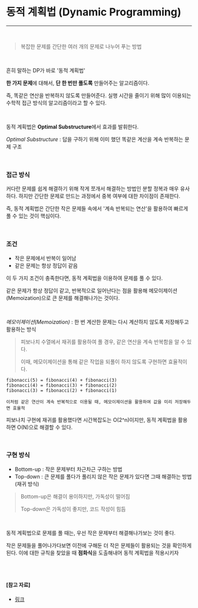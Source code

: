 # 동적 계획법 (Dynamic Programming)

---

<br>

> 복잡한 문제를 간단한 여러 개의 문제로 나누어 푸는 방법

<br>

흔히 말하는 DP가 바로 '동적 계획법'

**한 가지 문제**에 대해서, **단 한 번만 풀도록** 만들어주는 알고리즘이다.

즉, 똑같은 연산을 반복하지 않도록 만들어준다. 실행 시간을 줄이기 위해 많이 이용되는 수학적 접근 방식의 알고리즘이라고 할 수 있다.

<br>

동적 계획법은 **Optimal Substructure**에서 효과를 발휘한다.

*Optimal Substructure* : 답을 구하기 위해 이미 했던 똑같은 계산을 계속 반복하는 문제 구조

<br>

### 접근 방식

커다란 문제를 쉽게 해결하기 위해 작게 쪼개서 해결하는 방법인 분할 정복과 매우 유사하다. 하지만 간단한 문제로 만드는 과정에서 중복 여부에 대한 차이점이 존재한다.

즉, 동적 계획법은 간단한 작은 문제들 속에서 '계속 반복되는 연산'을 활용하여 빠르게 풀 수 있는 것이 핵심이다.

<br>

### 조건

- 작은 문제에서 반복이 일어남
- 같은 문제는 항상 정답이 같음

이 두 가지 조건이 충족한다면, 동적 계획법을 이용하여 문제를 풀 수 있다.

같은 문제가 항상 정답이 같고, 반복적으로 일어난다는 점을 활용해 메모이제이션(Memoization)으로 큰 문제를 해결해나가는 것이다.

<br>

*메모이제이션(Memoization)* : 한 번 계산한 문제는 다시 계산하지 않도록 저장해두고 활용하는 방식

> 피보나치 수열에서 재귀를 활용하여 풀 경우, 같은 연산을 계속 반복함을 알 수 있다.
>
> 이때, 메모이제이션을 통해 같은 작업을 되풀이 하지 않도록 구현하면 효율적이다.

```
fibonacci(5) = fibonacci(4) + fibonacci(3)
fibonacci(4) = fibonacci(3) + fibonacci(2)
fibonacci(3) = fibonacci(2) + fibonacci(1)

이처럼 같은 연산이 계속 반복적으로 이용될 때, 메모이제이션을 활용하여 값을 미리 저장해두면 효율적
```

피보나치 구현에 재귀를 활용했다면 시간복잡도는 O(2^n)이지만, 동적 계획법을 활용하면 O(N)으로 해결할 수 있다.

<br>

### 구현 방식

- Bottom-up : 작은 문제부터 차근차근 구하는 방법
- Top-down : 큰 문제를 풀다가 풀리지 않은 작은 문제가 있다면 그때 해결하는 방법 (재귀 방식)

> Bottom-up은 해결이 용이하지만, 가독성이 떨어짐
>
> Top-down은 가독성이 좋지만, 코드 작성이 힘듬

<br>

동적 계획법으로 문제를 풀 때는, 우선 작은 문제부터 해결해나가보는 것이 좋다.

작은 문제들을 풀어나가다보면 이전에 구해둔 더 작은 문제들이 활용되는 것을 확인하게 된다. 이에 대한 규칙을 찾았을 때 **점화식**을 도출해내어 동적 계획법을 적용시키자

<br>

<br>

#### [참고 자료]

- [링크](https://namu.wiki/w/%EB%8F%99%EC%A0%81%20%EA%B3%84%ED%9A%8D%EB%B2%95)